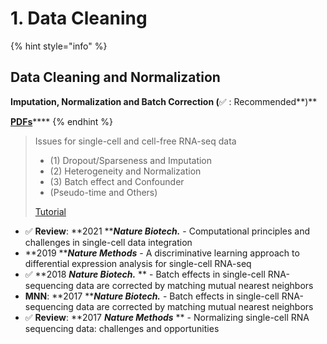 # 1. Data Cleaning

{% hint style="info" %}
## **Data Cleaning and Normalization**

**Imputation, Normalization and Batch Correction (**✅ : Recommended**)**

[**PDFs**](../)****
{% endhint %}

> Issues for single-cell and cell-free RNA-seq data
>
> * (1) Dropout/Sparseness and Imputation
> * (2) Heterogeneity and Normalization
> * (3) Batch effect and Confounder
> * (Pseudo-time and Others)
>
> [Tutorial](https://lulab1.gitbook.io/training/part-iii.-case-studies/case-study-1.exrna-seq/1.4.normalization-issues)

* ✅  **Review**:  **2021 **_**Nature Biotech.**_ - Computational principles and challenges in single-cell data integration
* **2019 **_**Nature Methods**_ - A discriminative learning approach to differential expression analysis for single-cell RNA-seq
* ✅ **2018 **_**Nature Biotech.**_** ** - Batch effects in single-cell RNA-sequencing data are corrected by matching mutual nearest neighbors
* **MNN**: **2017 **_**Nature Biotech.**_ - Batch effects in single-cell RNA-sequencing data are corrected by matching mutual nearest neighbors
* ✅ **Review**: **2017 **_**Nature Methods**_** ** - Normalizing single-cell RNA sequencing data: challenges and opportunities



